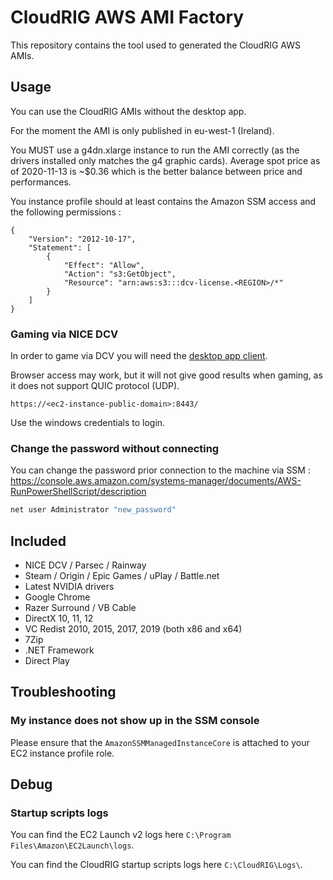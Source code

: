 # CloudRIG AWS AMI Factory

This repository contains the tool used to generated the CloudRIG AWS AMIs. 

## Usage

You can use the CloudRIG AMIs without the desktop app. 

For the moment the AMI is only published in eu-west-1 (Ireland).

You MUST use a g4dn.xlarge instance to run the AMI correctly (as the drivers installed only matches the g4 graphic cards).
Average spot price as of 2020-11-13 is ~$0.36 which is the better balance between price and performances.  

You instance profile should at least contains the Amazon SSM access and the following permissions : 
```
{
    "Version": "2012-10-17",
    "Statement": [
        {
            "Effect": "Allow",
            "Action": "s3:GetObject",
            "Resource": "arn:aws:s3:::dcv-license.<REGION>/*"
        }
    ]
}
```

### Gaming via NICE DCV

In order to game via DCV you will need the [desktop app client](https://download.nice-dcv.com/).

Browser access may work, but it will not give good results when gaming, as it does not support QUIC protocol (UDP).

```
https://<ec2-instance-public-domain>:8443/
```

Use the windows credentials to login.

### Change the password without connecting

You can change the password prior connection to the machine via SSM :
https://console.aws.amazon.com/systems-manager/documents/AWS-RunPowerShellScript/description

```powershell
net user Administrator "new_password"
```


## Included
  * NICE DCV / Parsec / Rainway
  * Steam / Origin / Epic Games / uPlay / Battle.net
  * Latest NVIDIA drivers
  * Google Chrome
  * Razer Surround / VB Cable
  * DirectX 10, 11, 12
  * VC Redist 2010, 2015, 2017, 2019 (both x86 and x64)
  * 7Zip
  * .NET Framework
  * Direct Play
  
## Troubleshooting

### My instance does not show up in the SSM console

Please ensure that the `AmazonSSMManagedInstanceCore` is attached to your EC2 instance profile role. 

## Debug

### Startup scripts logs 

You can find the EC2 Launch v2 logs here `C:\Program Files\Amazon\EC2Launch\logs`.

You can find the CloudRIG startup scripts logs here `C:\CloudRIG\Logs\`. 